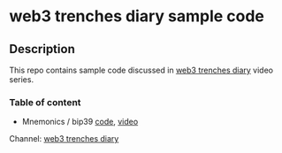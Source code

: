 # web3 trenches diary sample code

## Description

This repo contains sample code discussed in [web3 trenches diary](https://www.youtube.com/channel/UCr5ZxjRnZUMcwEnYLqqRZWQ) video series.

### Table of content
- Mnemonics / bip39 [code](https://github.com/sonsofcrypto/videosSampleCode/blob/master/bip39/bip39-vid.ipynb), [video](https://www.youtube.com/channel/UCr5ZxjRnZUMcwEnYLqqRZWQ)



Channel: [web3 trenches diary](https://www.youtube.com/channel/UCr5ZxjRnZUMcwEnYLqqRZWQ)
